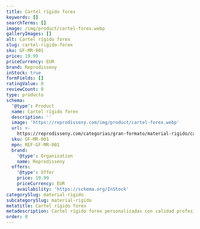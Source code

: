 ```yaml
---
title: Cartel rígido forex
keywords: []
searchTerms: []
image: /img/product/cartel-forex.webp
galleryImages: []
alt: Cartel rígido forex
slug: cartel-rigido-forex
sku: GF-MR-001
price: 19.99
priceCurrency: EUR
brand: Reprodisseny
inStock: true
formFields: []
ratingValue: 0
reviewCount: 0
type: producto
schema:
  '@type': Product
  name: Cartel rígido forex
  description: ''
  image: 'https://reprodisseny.com/img/product/cartel-forex.webp'
  url: >-
    https://reprodisseny.com/categorias/gran-formato/material-rigido/cartel-rigido-forex
  sku: GF-MR-001
  mpn: REF-GF-MR-001
  brand:
    '@type': Organization
    name: Reprodisseny
  offers:
    '@type': Offer
    price: 19.99
    priceCurrency: EUR
    availability: 'https://schema.org/InStock'
categorySlug: material-rigido
subcategorySlug: material-rigido
metatitle: Cartel rígido forex
metadescription: Cartel rígido forex personalizadas con calidad profesional en Cataluña.
order: 0
---
```


